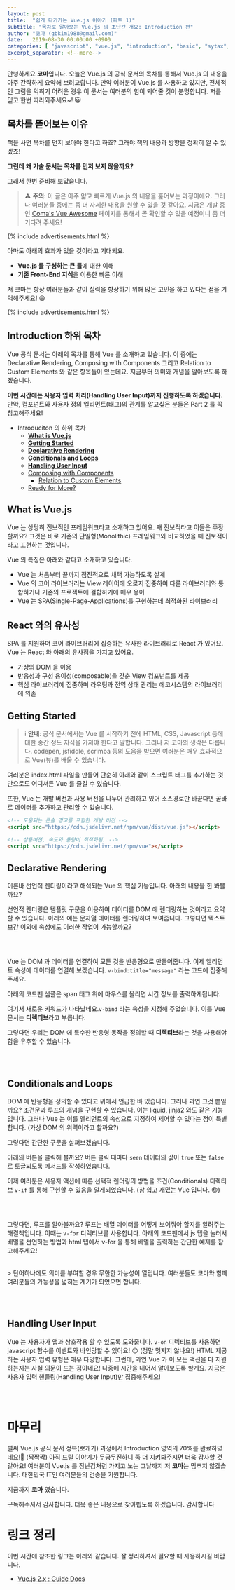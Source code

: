 ```yaml
---
layout: post
title:  "쉽게 다가가는 Vue.js 이야기 (파트 1)"
subtitle: "목차로 알아보는 Vue.js 의 초단간 개요: Introduction 편"
author: "코마 (gbkim1988@gmail.com)"
date:   2019-08-30 00:00:00 +0900
categories: [ "javascript", "vue.js", "introduction", "basic", "sytax", "10m"]
excerpt_separator: <!--more-->
---
```


안녕하세요 **코마**입니다. 오늘은 Vue.js 의 공식 문서의 목차를 통해서 Vue.js 의 내용을 아주 간략하게 요약해 보려고합니다. 만약 여러분이 Vue.js 를 사용하고 있지만, 전체적인 그림을 익히기 어려운 경우 이 문서는 여러분의 힘이 되어줄 것이 분명합니다. 저를 믿고 한번 따라와주세요~! 😺

<!--more-->

## 목차를 뜯어보는 이유

책을 사면 목차를 먼저 보아야 한다고 하죠? 그래야 책의 내용과 방향을 정확히 알 수 있겠죠! 

**그런데 왜 기술 문서는 목차를 먼저 보지 않을까요?**

그래서 한번 준비해 보았습니다. 

> ⚠️ **주의**: 이 글은 아주 얇고 빠르게 Vue.js 의 내용을 훑어보는 과정이에요. 그러나 여러분들 중에는 좀 더 자세한 내용을 원할 수 있을 것 같아요. 지금은 개발 중인 [Coma's Vue Awesome](https://code-machina.github.io/coma-vue-awesome) 페이지를 통해서 곧 확인할 수 있을 예정이니 좀 더 기다려 주세요!

{% include advertisements.html %}

아마도 아래의 효과가 있을 것이라고 기대되요.

- **Vue.js 를 구성하는 큰 틀**에 대한 이해
- **기존 Front-End 지식**을 이용한 빠른 이해

저 코마는 항상 여러분들과 같이 실력을 향상하기 위해 많은 고민을 하고 있다는 점을 기억해주세요! 😄

{% include advertisements.html %}

## Introduction 하위 목차

Vue 공식 문서는 아래의 목차를 통해 Vue 를 소개하고 있습니다. 이 중에는 Declarative Rendering, Composing with Components 그리고 Relation to Custom Elements 와 같은 항목들이 있는데요. 지금부터 의미와 개념을 알아보도록 하겠습니다.

**이번 시간에는 사용자 입력 처리(Handling User Input)까지 진행하도록 하겠습니다.** 만약, 컴포넌트와 사용자 정의 엘리먼트(태그)의 관계를 알고싶은 분들은 Part 2 를 꼭 참고해주세요!

- Introduciton 의 하위 목차
  - **[What is Vue.js](#what-is-vuejs)**
  - **[Getting Started](#getting-started)**
  - **[Declarative Rendering](#declarative-rendering)**
  - **[Conditionals and Loops](#conditionals-and-loops)**
  - **[Handling User Input](#handling-user-input)**
  - [Composing with Components](#composing-with-components)
    - [Relation to Custom Elements](#relation-to-custom-elements)
  - [Ready for More?](#ready-for-More)

## What is Vue.js

Vue 는 상당히 진보적인 프레임워크라고 소개하고 있어요. 왜 진보적라고 이들은 주장할까요? 그것은 바로 기존의 단일형(Monolithic) 프레임워크와 비교하였을 때 진보적이라고 표현하는 것입니다. 

Vue 의 특징은 아래와 같다고 소개하고 있습니다.

- Vue 는 처음부터 끝까지 점진적으로 채택 가능하도록 설계
- Vue 의 코어 라이브러리는 View 레이어에 오로지 집중하여 다른 라이브러리와 통합하거나 기존의 프로젝트에 결합하기에 매우 용이
- Vue 는 SPA(Single-Page-Applications)를 구현하는데 최적화된 라이브러리


## React 와의 유사성

SPA 를 지원하며 코어 라이브러리에 집중하는 유사한 라이브러리로 React 가 있어요. Vue 는 React 와 아래의 유사점을 가지고 있어요.

- 가상의 DOM 을 이용
- 반응성과 구성 용이성(composable)을 갖춘 View 컴포넌트를 제공
- 핵심 라이브러리에 집중하며 라우팅과 전역 상태 관리는 에코시스템의 라이브러리에 의존


## Getting Started

> ℹ **안내**: 공식 문서에서는 Vue 를 시작하기 전에 HTML, CSS, Javascript 등에 대한 중간 정도 지식을 가져야 한다고 말합니다. 그러나 저 코마의 생각은 다릅니다. codepen, jsfiddle, scrimba 등의 도움을 받으면 여러분은 매우 효과적으로 Vue(뷰)를 배울 수 있습니다.

여러분은 index.html 파일을 만들어 단순히 아래와 같이 스크립트 태그를 추가하는 것만으로도 어디서든 Vue 를 즐길 수 있습니다.

또한, Vue 는 개발 버전과 사용 버전을 나누어 관리하고 있어 소스경로만 바꾼다면 곧바로 데이터를 추가하고 관리할 수 있습니다.

```html
<!-- 도움되는 콘솔 경고를 포함한 개발 버전 -->
<script src="https://cdn.jsdelivr.net/npm/vue/dist/vue.js"></script>
```

```html
<!-- 상용버전, 속도와 용량이 최적화됨. -->
<script src="https://cdn.jsdelivr.net/npm/vue"></script>
```

## Declarative Rendering

이른바 선언적 렌더링이라고 해석되는 Vue 의 핵심 기능입니다. 아래의 내용을 한 봐볼까요? 

선언적 렌더링은 템플릿 구문을 이용하여 데이터를 DOM 에 렌더링하는 것이라고 요약할 수 있습니다. 아래의 예는 문자열 데이터를 렌더링하여 보여줍니다. 그렇다면 텍스트 보간 이외에 속성에도 이러한 작업이 가능할까요?

<!-- https://codepen.io/code-machina/pen/oNvwOGV -->

<pre class="codepen" data-height="184" data-type="html,result" data-href="oNvwOGV" data-user="code-machina" data-safe="true"></pre><br>


Vue 는 DOM 과 데이터를 연결하여 모든 것을 반응형으로 만들어줍니다. 이제 엘리먼트 속성에 데이터를 연결해 보겠습니다. `v-bind:title="message"` 라는 코드에 집중해주세요.

아래의 코드펜 샘플은 span 태그 위에 마우스를 올리면 시간 정보를 출력하게됩니다. 

여기서 새로운 키워드가 나타났네요.`v-bind` 라는 속성을 지정해 주었습니다. 이를 Vue 문서는 **디렉티브**라고 부릅니다.

그렇다면 우리는 DOM 에 특수한 반응형 동작을 정의할 때 **디렉티브**라는 것을 사용해야 함을 유추할 수 있습니다.

<!-- https://codepen.io/code-machina/pen/KKPqYry -->

<pre class="codepen" data-height="230" data-type="html,result" data-href="KKPqYry" data-user="code-machina" data-safe="true"></pre><br>

## Conditionals and Loops

DOM 에 반응형을 정의할 수 있다고 위에서 언급한 바 있습니다. 그러나 과연 그것 뿐일까요? 조건문과 루프의 개념을 구현할 수 있습니다. 이는 liquid, jinja2 와도 같은 기능입니다. 그러나 Vue 는 이를 
엘리먼트의 속성으로 지정하여 제어할 수 있다는 점이 특별합니다. (가상 DOM 의 위력이라고 할까요?)

그렇다면 간단한 구문을 살펴보겠습니다. 

아래의 버튼을 클릭해 볼까요? 버튼 클릭 때마다 `seen` 데이터의 값이 `true` 또는 `false` 로 토글되도록 메서드를 작성하였습니다.

이제 여러분은 사용자 액션에 따른 선택적 렌더링의 방법을 조건(Conditionals) 디렉티브 `v-if` 를 통해 구현할 수 있음을 알게되었습니다. (참 쉽고 재밌는 Vue 입니다. 😍)

<!-- https://codepen.io/code-machina/pen/MWgoNjv -->

<pre class="codepen" data-height="230" data-type="html,result" data-href="MWgoNjv" data-user="code-machina" data-safe="true"></pre><br>

그렇다면, 루프를 알아볼까요? 루프는 배열 데이터를 어떻게 보여줘야 할지를 알려주는 해결책입니다. 이때는 `v-for` 디렉티브를 사용합니다. 아래의 코드펜에서 js 탭을 눌러서 배열을 선언하는 방법과 html 탭에서 v-for 을 통해 배열을 출력하는 간단한 예제를 참고해주세요!

<br>
> 단어하나에도 의미를 부여할 경우 무한한 가능성이 열립니다. 여러분들도 코마와 함께 여러분들의 가능성을 넓히는 계기가 되었으면 합니다.
<br>

<!-- https://codepen.io/code-machina/pen/MWgoNmE -->

<pre class="codepen" data-height="430" data-type="result" data-href="MWgoNmE" data-user="code-machina" data-safe="true"></pre><br>


## Handling User Input

Vue 는 사용자가 앱과 상호작용 할 수 있도록 도와줍니다. `v-on` 디렉티브를 사용하면 javascript 함수를 이벤트와 바인당할 수 있어요! 😍 (정말 멋지지 않나요!) HTML 제공하는 사용자 입력 유형은 매우 다양합니다. 그런데, 과연 Vue 가 이 모든 액션을 다 지원하는지는 사실 의문이 드는 점이네요! 나중에 시간을 내어서 알아보도록 할게요. 지금은 사용자 입력 핸들링(Handling User Input)만 집중해주세요!


<!-- https://codepen.io/code-machina/pen/gOYxOPK -->

<pre class="codepen" data-height="330" data-type="result" data-href="gOYxOPK" data-user="code-machina" data-safe="true"></pre><br>

# 마무리

벌써 Vue.js 공식 문서 정복(뽀개기) 과정에서 Introduction 영역의 70%를 완료하였네요!👏 (짝짝짝) 아직 드릴 이야기가 무궁무진하니 좀 더 지켜봐주시면 더욱 감사할 것 같아요! 여러분이 Vue.js 를 장난감처럼 가지고 노는 그날까지 저 **코마**는 멈추지 않겠습니다. 대한민국 IT인 여러분들의 건승을 기원합니다.

지금까지 **코마** 였습니다.

구독해주셔서 감사합니다. 더욱 좋은 내용으로 찾아뵙도록 하겠습니다. 감사합니다

# 링크 정리

이번 시간에 참조한 링크는 아래와 같습니다. 잘 정리하셔서 필요할 때 사용하시길 바랍니다.

- [Vue.js 2.x : Guide Docs](https://vuejs.org/v2/guide/index.html)

